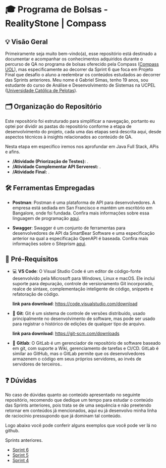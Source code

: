 # 🎓 Programa de Bolsas - RealityStone | Compass

## 💡 Visão Geral

Primeiramente seja muito bem-vindo(a), esse repositório está destinado a documentar e acompanhar os conhecimentos adquiridos durante o percurso de QA no programa de bolsas oferecido pela Compass ([Compass UOL](https://compass.uol/en/home/)), mas especificamente ao decorrer da Sprint 6 que foca em Projeto Final que desafio o aluno a reelembrar os conteúdos estudados ao decorrer das Sprints anteriores. Meu nome é Gabriel Simas, tenho 19 anos, sou estudante do curso de Análise e Desenvolvimento de Sistemas na UCPEL ([Universidade Católica de Pelotas](https://ucpel.edu.br/)).

## 🗂️ Organização do Repositório

Este repositório foi estruturado para simplificar a navegação, portanto eu optei por dividir as pastas do repositório conforme a etapa de desenvolvimento do projeto, cada uma das etapas será descrita aqui, desde aspectos técnicos à insights relacionados ao conteúdo de QA.

Nesta etapa em especifico iremos nos aprofundar em Java Full Stack, APis e afins.

- **/Atividade (Priorização de Testes):** .
- **/Atividade Complementar API Serverest:** .
- **/Atividade Final:** .

## 🛠️ Ferramentas Empregadas

- **Postman**: Postman é uma plataforma de API para desenvolvedores. A empresa está sediada em San Francisco e mantém um escritório em Bangalore, onde foi fundada. Confira mais informações sobre essa linguagem de programação [aqui](https://www.postman.com/).

- **Swagger**: Swagger é um conjunto de ferramentas para desenvolvedores de API da SmartBear Software e uma especificação anterior na qual a especificação OpenAPI é baseada. Confira mais informações sobre o Siteprism [aqui](https://swagger.io/).

## 🔗 Pré-Requisitos

- 💻 **VS Code**: O Visual Studio Code é um editor de código-fonte desenvolvido pela Microsoft para Windows, Linux e macOS. Ele inclui suporte para depuração, controle de versionamento Git incorporado, realce de sintaxe, complementação inteligente de código, snippets e refatoração de código.

    **link para download**: https://code.visualstudio.com/download

- 🐙 **Git**: Git é um sistema de controle de versões distribuído, usado principalmente no desenvolvimento de software, mas pode ser usado para registrar o histórico de edições de qualquer tipo de arquivo.

    **link para download**: https://git-scm.com/downloads

- 🦊 **Gitlab**: O GitLab é um gerenciador de repositório de software baseado em git, com suporte a Wiki, gerenciamento de tarefas e CI/CD. GitLab é similar ao GitHub, mas o GitLab permite que os desenvolvedores armazenem o código em seus próprios servidores, ao invés de servidores de terceiros..

## ❓ Dúvidas

No caso de dúvidas quanto ao conteúdo apresentado no seguinte repositório, recomendo que dedique um tempo para estudar o conteúdo das Sprints anteriores, pois trata se de uma sequência e não preetendo retornar em conteúdos já mencionados, aqui eu já desenvolvo minha linha de raciocínio pressupondo que já dominam tal conteúdo.

Logo abaixo você pode conferir alguns exemplos que você pode ver lá no github.

Sprints anteriores.
- [Sprint 6](https://github.com/Gabriel-Simas/PB_Sprint-6_-Gabriel_Roberto-_Compass)
- [Sprint 5](https://github.com/Gabriel-Simas/PB_Sprint-5_-Gabriel_Roberto-_Compass)
- [Sprint 4](https://github.com/Gabriel-Simas/RealityStone_-Gabriel_Roberto-_Compass)
